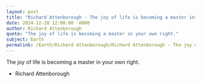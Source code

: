 ```yaml
---
layout: post
title: "Richard Attenborough - The joy of life is becoming a master in"
date: 2024-12-28 12:00:00 -0000
author: Richard Attenborough
quote: "The joy of life is becoming a master in your own right."
subject: Earth
permalink: /Earth/Richard Attenborough/Richard Attenborough - The joy of life is becoming a master in
---
```


The joy of life is becoming a master in your own right.

- Richard Attenborough

